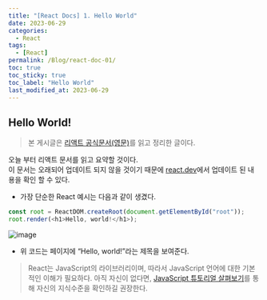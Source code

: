 ```yaml
---
title: "[React Docs] 1. Hello World"
date: 2023-06-29
categories:
  - React
tags:
  - [React]
permalink: /Blog/react-doc-01/
toc: true
toc_sticky: true
toc_label: "Hello World"
last_modified_at: 2023-06-29
---
```


## Hello World!

> 본 게시글은 [리액트 공식문서(영문)](https://reactjs.org/docs/getting-started.html)를 읽고 정리한 글이다.

오늘 부터 리액트 문서를 읽고 요약할 것이다.  
이 문서는 오래되어 업데이트 되지 않을 것이기 때문에 [react.dev](https://react.dev)에서 업데이트 된 내용을 확인 할 수 있다.

- 가장 단순한 React 예시는 다음과 같이 생겼다.

```js
const root = ReactDOM.createRoot(document.getElementById("root"));
root.render(<h1>Hello, world!</h1>);
```

![image](https://github.com/tamoimi/tami-portfolio/assets/100749520/6dea3f3c-5dc7-4d64-a7fa-9f055e9e2637)

- 위 코드는 페이지에 “Hello, world!”라는 제목을 보여준다.

> React는 JavaScript의 라이브러리이며, 따라서 JavaScript 언어에 대한 기본적인 이해가 필요하다. 아직 자신이 없다면, [JavaScript 튜토리얼 살펴보기](https://developer.mozilla.org/ko/docs/A_re-introduction_to_JavaScript)를 통해 자신의 지식수준을 확인하길 권장한다.
